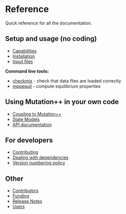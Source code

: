 <a id="top"></a>

# Reference
Quick reference for all the documentation.

## Setup and usage (no coding)

- [Capabilities](capabilities.md#top)
- [Installation](installation.md#top)
- [Input files](input-files.md#top)

**Command line tools:**
- [checkmix](checkmix.md#top) - check that data files are loaded correctly
- [mppequil](mppequil.md#top) - compute equilibrium properties

## Using Mutation++ in your own code

- [Coupling to Mutation++](coupling.md)
- [State Models](state-models.md)
- [API documentation](api.md)

## For developers

- [Contributing](contributing.md#top)
- [Dealing with dependencies](dependencies.md#top)
- [Version numbering policy](versioning.md#top)

## Other

- [Contributors](contributors.md#top)
- [Funding](funding.md#top)
- [Release Notes](release-notes.md#top)
- [Users](users.md#top)

